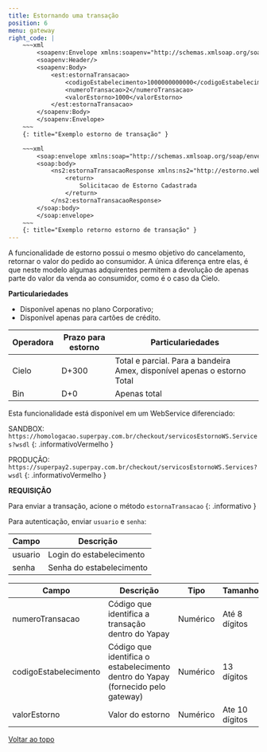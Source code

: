 ```yaml
---
title: Estornando uma transação
position: 6
menu: gateway
right_code: |
    ~~~xml
        <soapenv:Envelope xmlns:soapenv="http://schemas.xmlsoap.org/soap/envelope/" xmlns:est="http://estorno.webservices.superpay.ernet.com.br/">
        <soapenv:Header/>
        <soapenv:Body>
            <est:estornaTransacao>
                <codigoEstabelecimento>1000000000000</codigoEstabelecimento>
                <numeroTransacao>2</numeroTransacao>
                <valorEstorno>1000</valorEstorno>
            </est:estornaTransacao>
        </soapenv:Body>
        </soapenv:Envelope>
    ~~~
    {: title="Exemplo estorno de transação" }

    ~~~xml
        <soap:envelope xmlns:soap="http://schemas.xmlsoap.org/soap/envelope/">
        <soap:body>
            <ns2:estornaTransacaoResponse xmlns:ns2="http://estorno.webservices.superpay.ernet.com.br/">
                <return>
                    Solicitacao de Estorno Cadastrada
                </return>
            </ns2:estornaTransacaoResponse>
        </soap:body>
        </soap:envelope>
    ~~~    
    {: title="Exemplo retorno estorno de transação" } 
---
```


A funcionalidade de estorno possui o mesmo objetivo do cancelamento, retornar o valor do pedido ao consumidor. A única diferença entre elas, é que neste modelo algumas adquirentes permitem a devolução de apenas parte do valor da venda ao consumidor, como é o caso da Cielo.

**Particulariedades**

* Disponível apenas no plano Corporativo;
* Disponível apenas para cartões de crédito.

| Operadora | Prazo para estorno | Particulariedades                                                        |
|-----------|--------------------|--------------------------------------------------------------------------|
| Cielo     | D+300              | Total e parcial. Para a bandeira Amex, disponível apenas o estorno Total |
| Bin       | D+0                | Apenas total                                                             |



Esta funcionalidade está disponível em um WebService diferenciado:


 <i class="fa fa-exclamation-circle" aria-hidden="true"></i> SANDBOX: `https://homologacao.superpay.com.br/checkout/servicosEstornoWS.Services?wsdl`
{: .informativoVermelho }

<i class="fa fa-exclamation-circle" aria-hidden="true"></i> PRODUÇÃO: `https://superpay2.superpay.com.br/checkout/servicosEstornoWS.Services?wsdl`
{: .informativoVermelho }

**REQUISIÇÃO**


 <i class="fa fa-info-circle" aria-hidden="true"></i>     Para enviar a transação, acione o método `estornaTransacao`
{: .informativo }

Para autenticação, enviar `usuario` e `senha`:

| Campo   | Descrição                |
|---------|--------------------------|
| usuario | Login do estabelecimento |
| senha   | Senha do estabelecimento |


| Campo                 | Descrição                                                                        | Tipo      | Tamanho        |
|-----------------------|----------------------------------------------------------------------------------|-----------|----------------|
| numeroTransacao       | Código que identifica a transação dentro do Yapay                                | Numérico  | Até 8 dígitos  |
| codigoEstabelecimento | Código que identifica o estabelecimento dentro do Yapay (fornecido pelo gateway) | Numérico  | 13 dígitos     |
| valorEstorno          | Valor do estorno                                                                 | Numérico  | Ate 10 dígitos |



<div class="voltar-ao-topo"><a href="#"><i class="fa fa-arrow-up" aria-hidden="true"></i>Voltar ao topo</a></div>